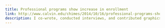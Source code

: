 ```yaml
---
title: Professional programs show increase in enrollment
link: http://www.calvin.edu/chimes/2014/10/16/professional-programs-show-increase-in-enrollment/
description: I co-wrote, conducted interviews, and contributed graphics to this article on academic trends at Calvin College.
---
```

